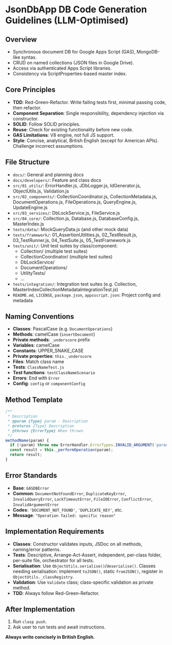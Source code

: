 # JsonDbApp DB Code Generation Guidelines (LLM-Optimised)

## Overview
- Synchronous document DB for Google Apps Script (GAS), MongoDB-like syntax.
- CRUD on named collections (JSON files in Google Drive).
- Access via authenticated Apps Script libraries.
- Consistency via ScriptProperties-based master index.

## Core Principles
- **TDD**: Red-Green-Refactor. Write failing tests first, minimal passing code, then refactor.
- **Component Separation**: Single responsibility, dependency injection via constructor.
- **SOLID**: Follow SOLID principles.
- **Reuse**: Check for existing functionality before new code.
- **GAS Limitations**: V8 engine, not full JS support.
- **Style**: Concise, analytical, British English (except for American APIs). Challenge incorrect assumptions.

## File Structure

- `docs/`: General and planning docs
- `docs/developers/`: Feature and class docs
- `src/01_utils/`: ErrorHandler.js, JDbLogger.js, IdGenerator.js, ObjectUtils.js, Validation.js
- `src/02_components/`: CollectionCoordinator.js, CollectionMetadata.js, DocumentOperations.js, FileOperations.js, QueryEngine.js, UpdateEngine.js
- `src/03_services/`: DbLockService.js, FileService.js
- `src/04_core/`: Collection.js, Database.js, DatabaseConfig.js, MasterIndex.js
- `tests/data/`: MockQueryData.js (and other mock data)
- `tests/framework/`: 01_AssertionUtilities.js, 02_TestResult.js, 03_TestRunner.js, 04_TestSuite.js, 05_TestFramework.js
- `tests/unit/`: Unit test suites by class/component:
    - Collection/ (multiple test suites)
    - CollectionCoordinator/ (multiple test suites)
    - DbLockService/
    - DocumentOperations/
    - UtilityTests/
    - ...
- `tests/integration/`: Integration test suites (e.g. Collection, MasterIndexCollectionMetadataIntegrationTest.js)
- `README.md`, `LICENSE`, `package.json`, `appsscript.json`: Project config and metadata

## Naming Conventions
- **Classes**: PascalCase (e.g. `DocumentOperations`)
- **Methods**: camelCase (`insertDocument`)
- **Private methods**: `_underscore` prefix
- **Variables**: camelCase
- **Constants**: UPPER_SNAKE_CASE
- **Private properties**: `this._underscore`
- **Files**: Match class name
- **Tests**: `ClassNameTest.js`
- **Test functions**: `testClassNameScenario`
- **Errors**: End with `Error`
- **Config**: `config` or `componentConfig`

## Method Template
```javascript
/**
 * Description
 * @param {Type} param - Description
 * @returns {Type} Description  
 * @throws {ErrorType} When thrown
 */
methodName(param) {
  if (!param) throw new ErrorHandler.ErrorTypes.INVALID_ARGUMENT('param', param, 'param is required');
  const result = this._performOperation(param);
  return result;
}
```

## Error Standards
- **Base**: `GASDBError`
- **Common**: `DocumentNotFoundError`, `DuplicateKeyError`, `InvalidQueryError`, `LockTimeoutError`, `FileIOError`, `ConflictError`, `InvalidArgumentError`
- **Codes**: `'DOCUMENT_NOT_FOUND'`, `'DUPLICATE_KEY'`, etc.
- **Message**: `"Operation failed: specific reason"`

## Implementation Requirements
- **Classes**: Constructor validates inputs, JSDoc on all methods, naming/error patterns.
- **Tests**: Descriptive, Arrange-Act-Assert, independent, per-class folder, per-suite file, orchestrator for all tests.
- **Serialisation**: Use `ObjectUtils.serialise()`/`deserialise()`. Classes needing serialisation: implement `toJSON()`, static `fromJSON()`, register in `ObjectUtils._classRegistry`.
- **Validation**: Use `Validate` class; class-specific validation as private method.
- **TDD**: Always follow Red-Green-Refactor.

## After Implementation
1. Run `clasp push`.
2. Ask user to run tests and await instructions.

**Always write concisely in British English.**
